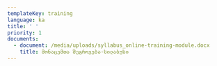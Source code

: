 ```yaml
---
templateKey: training
language: ka
title: ' '
priority: 1
documents:
  - document: /media/uploads/syllabus_online-training-module.docx
    title: მონაცემთა შეგროვება-სილაბუსი
---
```



